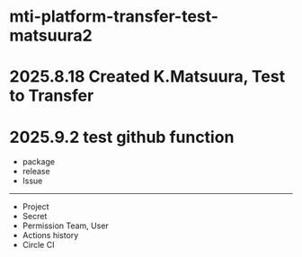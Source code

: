# mti-platform-transfer-test-matsuura2
# 2025.8.18 Created K.Matsuura, Test to Transfer

# 2025.9.2 test github function
- package
- release
- Issue
- ----
- Project
- Secret
- Permission Team, User
- Actions history
- Circle CI

